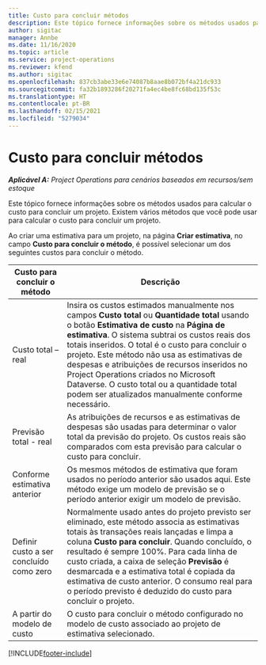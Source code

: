 ```yaml
---
title: Custo para concluir métodos
description: Este tópico fornece informações sobre os métodos usados para calcular o custo para concluir um projeto.
author: sigitac
manager: Annbe
ms.date: 11/16/2020
ms.topic: article
ms.service: project-operations
ms.reviewer: kfend
ms.author: sigitac
ms.openlocfilehash: 837cb3abe33e6e74087b8aae8b072bf4a21dc933
ms.sourcegitcommit: fa32b1893286f20271fa4ec4be8fc68bd135f53c
ms.translationtype: HT
ms.contentlocale: pt-BR
ms.lasthandoff: 02/15/2021
ms.locfileid: "5279034"
---
```

# <a name="cost-to-complete-methods"></a>Custo para concluir métodos

_**Aplicável A:** Project Operations para cenários baseados em recursos/sem estoque_

Este tópico fornece informações sobre os métodos usados para calcular o custo para concluir um projeto. Existem vários métodos que você pode usar para calcular o custo para concluir um projeto. 

Ao criar uma estimativa para um projeto, na página **Criar estimativa**, no campo **Custo para concluir o método**, é possível selecionar um dos seguintes custos para concluir o método.

| Custo para concluir o método    | Descrição                                                                                                                                                                                                                                                                                                                                                                                                                                                                                        |
|------------------------------|----------------------------------------------------------------------------------------------------------------------------------------------------------------------------------------------------------------------------------------------------------------------------------------------------------------------------------------------------------------------------------------------------------------------------------------------------------------------------------------------------|
| Custo total – real            | Insira os custos estimados manualmente nos campos **Custo total** ou **Quantidade total** usando o botão **Estimativa de custo** na **Página de estimativa**. O sistema subtrai os custos reais dos totais inseridos. O total é o custo para concluir o projeto. Este método não usa as estimativas de despesas e atribuições de recursos inseridos no Project Operations criados no Microsoft Dataverse. O custo total ou a quantidade total podem ser atualizados manualmente conforme necessário.  |
| Previsão total - real        | As atribuições de recursos e as estimativas de despesas são usadas para determinar o valor total da previsão do projeto. Os custos reais são comparados com esta previsão para calcular o custo para concluir.                                                                                                                                                                                                                                                                          |
| Conforme estimativa anterior         | Os mesmos métodos de estimativa que foram usados no período anterior são usados aqui. Este método exige um modelo de previsão se o período anterior exigir um modelo de previsão.                                                                                                                                                                                                                                                                                                                           |
| Definir custo a ser concluído como zero | Normalmente usado antes do projeto previsto ser eliminado, este método associa as estimativas totais às transações reais lançadas e limpa a coluna **Custo para concluir**. Quando concluído, o resultado é sempre 100%. Para cada linha de custo criada, a caixa de seleção **Previsão** é desmarcada e a estimativa total é copiada da estimativa de custo anterior. O consumo real para o período previsto é deduzido do custo para concluir o projeto.              |
| A partir do modelo de custo           | O custo para concluir o método configurado no modelo de custo associado ao projeto de estimativa selecionado.                                                                                                                                                                                                                                                                                                                                                                          |


[!INCLUDE[footer-include](../includes/footer-banner.md)]